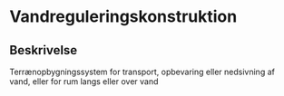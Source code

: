 # Vandreguleringskonstruktion

## Beskrivelse

Terrænopbygningssystem for transport, opbevaring eller nedsivning af vand, eller for rum langs eller over vand
